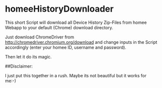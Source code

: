 # homeeHistoryDownloader

This short Script will download all Device History Zip-Files from homee Webapp to your default (Chrome) download directory.

Just download ChromeDriver from http://chromedriver.chromium.org/download 
and change inputs in the Script accordingly (enter your homee ID, username and password).

Then let it do its magic.

##Disclaimer:

I just put this together in a rush. Maybe its not beautiful but it works for me:-)
